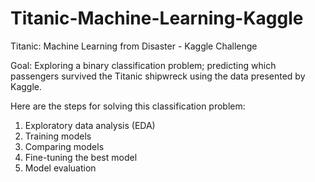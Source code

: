 # Titanic-Machine-Learning-Kaggle
Titanic: Machine Learning from Disaster - Kaggle Challenge

Goal: Exploring a binary classification problem; predicting which passengers survived the Titanic shipwreck using the data presented by Kaggle.

Here are the steps for solving this classification problem:
1. Exploratory data analysis (EDA)
2. Training models
3. Comparing models
5. Fine-tuning the best model
3. Model evaluation
